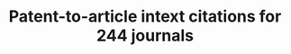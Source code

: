 ---
layout: default
description: ''
title: Patent-to-article intext citations for 244 journals
url: https://dataverse.harvard.edu/dataset.xhtml?persistentId=doi:10.7910/DVN/ZEZWBX
uuid: f1561d9b-8512-470f-abed-557d6e3e19ad
---